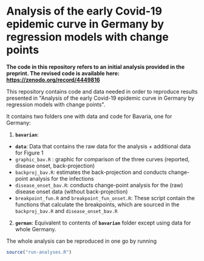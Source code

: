 # Analysis of the early Covid-19 epidemic curve in Germany by regression models with change points

**The code in this repository refers to an initial analysis provided in the preprint. The revised code is available here: https://zenodo.org/record/4449816**


This repository contains code and data needed in order to reproduce results presented in "Analysis of the early Covid-19 epidemic curve in Germany by regression models with change points".

It contains two folders one with data and code for Bavaria, one for Germany:

1. **`bavarian`**:
  - **`data`**: Data that contains the raw data for the analysis + additional data for Figure 1
  - `graphic_bav.R` : graphic for comparison of the three curves (reported, disease onset, back-projection)
  - `backproj_bav.R`: estimates the back-projection and conducts change-point analysis for the infections
  - `disease_onset_bav.R`: conducts change-point analysis for the (raw) disease onset data (without back-projection)
  - `breakpoint_fun.R` and `breakpoint_fun_onset.R`: These script contain the functions that calculate the breakpoints, which are sourced in the `backproj_bav.R` and `disease_onset_bav.R`


2. **`german`**: Equivalent to contents of **`bavarian`** folder except using data for whole Germany.


The whole analysis can be reproduced in one go by running

```r
source("run-analyses.R")
```

